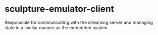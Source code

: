 # sculpture-emulator-client
Responsible for communicating with the streaming server and managing state in a similar manner as the embedded system.
